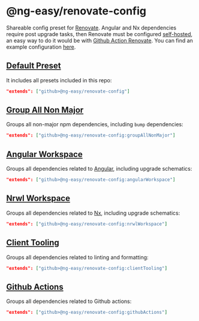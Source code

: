 # @ng-easy/renovate-config

Shareable config preset for [Renovate](https://www.whitesourcesoftware.com/free-developer-tools/renovate). Angular and Nx dependencies require post upgrade tasks, then Renovate must be configured [self-hosted](https://docs.renovatebot.com/self-hosting/), an easy way to do it would be with [Github Action Renovate](https://github.com/renovatebot/github-action). You can find an example configuration [here](https://github.com/ng-easy/renovate/blob/master/renovate.config.js).

## [Default Preset](https://github.com/ng-easy/renovate-config/blob/main/default.json)

It includes all presets included in this repo:

```json
"extends": ["github>@ng-easy/renovate-config"]
```

## [Group All Non Major](https://github.com/ng-easy/renovate-config/blob/main/groupAllNonMajor.json)

Groups all non-major npm dependencies, including `bump` dependencies:

```json
"extends": ["github>@ng-easy/renovate-config:groupAllNonMajor"]
```

## [Angular Workspace](https://github.com/ng-easy/renovate-config/blob/main/angularWorkspace.json)

Groups all dependencies related to [Angular](https://angular.io/), including upgrade schematics:

```json
"extends": ["github>@ng-easy/renovate-config:angularWorkspace"]
```

## [Nrwl Workspace](https://github.com/ng-easy/renovate-config/blob/main/nrwlWorkspace.json)

Groups all dependencies related to [Nx](https://nx.dev/), including upgrade schematics:

```json
"extends": ["github>@ng-easy/renovate-config:nrwlWorkspace"]
```

## [Client Tooling](https://github.com/ng-easy/renovate-config/blob/main/clientTooling.json)

Groups all dependencies related to linting and formatting:

```json
"extends": ["github>@ng-easy/renovate-config:clientTooling"]
```

## [Github Actions](https://github.com/ng-easy/renovate-config/blob/main/githubActions.json)

Groups all dependencies related to Github actions:

```json
"extends": ["github>@ng-easy/renovate-config:githubActions"]
```
